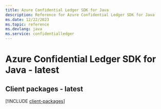 ```yaml
---
title: Azure Confidential Ledger SDK for Java
description: Reference for Azure Confidential Ledger SDK for Java
ms.date: 12/22/2023
ms.topic: reference
ms.devlang: java
ms.service: confidentialledger
---
```

# Azure Confidential Ledger SDK for Java - latest

## Client packages - latest
[!INCLUDE [client-packages](confidential-ledger-client-index.md)]